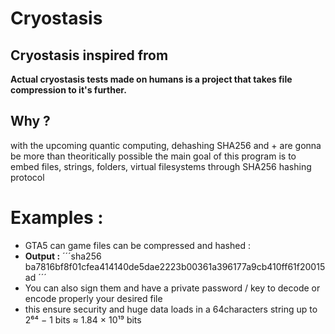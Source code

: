 # Cryostasis

## Cryostasis inspired from
**Actual cryostasis tests made on humans
is a project that takes file compression to it's further.**

## Why ?
with the upcoming quantic computing, dehashing SHA256 and +  are gonna be more than theoritically possible
the main goal of this program is to embed files, strings, folders, virtual filesystems through
SHA256 hashing protocol

# Examples :
- GTA5 can game files can be compressed and hashed :
- **Output :**
´´´sha256
ba7816bf8f01cfea414140de5dae2223b00361a396177a9cb410ff61f20015ad
´´´
- You can also sign them and have a private password / key to decode or encode properly your desired file
- this ensure security and huge data loads in a 64characters string up to 2⁶⁴ − 1 bits ≈ 1.84 × 10¹⁹ bits